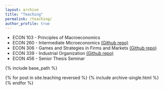 ```yaml
---
layout: archive
title: "Teaching"
permalink: /teaching/
author_profile: true
---
```




* ECON 103 - Principles of Macroeconomics
* ECON 260 - Intermediate Microeconomics [(Github repo)](https://github.com/lhebates/BatesEcon260)
* ECON 306 - Games and Strategies in Firms and Markets [(Github repo)](https://github.com/lhebates/BatesEcon306)
* ECON 339 - Industrial Organization [(Github repo)](https://github.com/lhebates/BatesEcon339)
* ECON 456 - Senior Thesis Seminar


<!-- To include blog style pages, add .md files to folder: _teaching  -->
{% include base_path %}

{% for post in site.teaching reversed %}
  {% include archive-single.html %}
{% endfor %}
